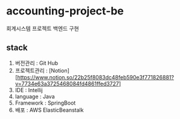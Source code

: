 accounting-project-be
=====================

  회계시스템 프로젝트 백엔드 구현

## stack
1. 버전관리 : Git Hub
2. 프로젝트관리 : [Notion][https://www.notion.so/22b25f8083dc48feb590e3f771826881?v=7734e63a3725468084fd4861ffed3727]
3. IDE : Intellij
4. language : Java
5. Framework : SpringBoot
6. 배포 : AWS ElasticBeanstalk
